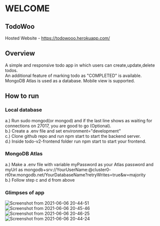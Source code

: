 # WELCOME

## TodoWoo

Hosted Website - https://todowooo.herokuapp.com/

## Overview 
A simple and responsive todo app in which users can create,update,delete todos.<br>An additional feature of marking todo as "COMPLETED" is available. MongoDB Atlas is used as a database. Mobile view is supported.

## How to run

### Local database
  a.) Run sudo mongod(or mongod) and if the last line shows as waiting for connections on 27017, you are good to go (Optional).<br>
  b.) Create a .env file and set environment="development"<br>
  c.) Clone github repo and run npm start to start the backend server.<br>
  d.) Inside todo-v2-frontend folder run npm start to start your frontend.<br>
  
### MongoDB Atlas
  a.) Make a .env file with variable myPassword as your Atlas password and myUrl as mongodb+srv://YourUserName:<password>@cluster0-    rt0tw.mongodb.net/YourDatabaseName?retryWrites=true&w=majority <br>
  b.) Follow step c and d from above
  

### Glimpses of app
  ![Screenshot from 2021-06-06 20-44-51](https://user-images.githubusercontent.com/60563310/120929856-5682a380-c708-11eb-8515-489f5b90eeb0.png)
![Screenshot from 2021-06-06 20-45-46](https://user-images.githubusercontent.com/60563310/120929915-98abe500-c708-11eb-96ac-875d32e00c9b.png)
  ![Screenshot from 2021-06-06 20-46-25](https://user-images.githubusercontent.com/60563310/120929932-b24d2c80-c708-11eb-90c5-dc1302dfc844.png)
  ![Screenshot from 2021-06-06 20-44-24](https://user-images.githubusercontent.com/60563310/120929951-cbee7400-c708-11eb-8e8b-f824f852afba.png)
